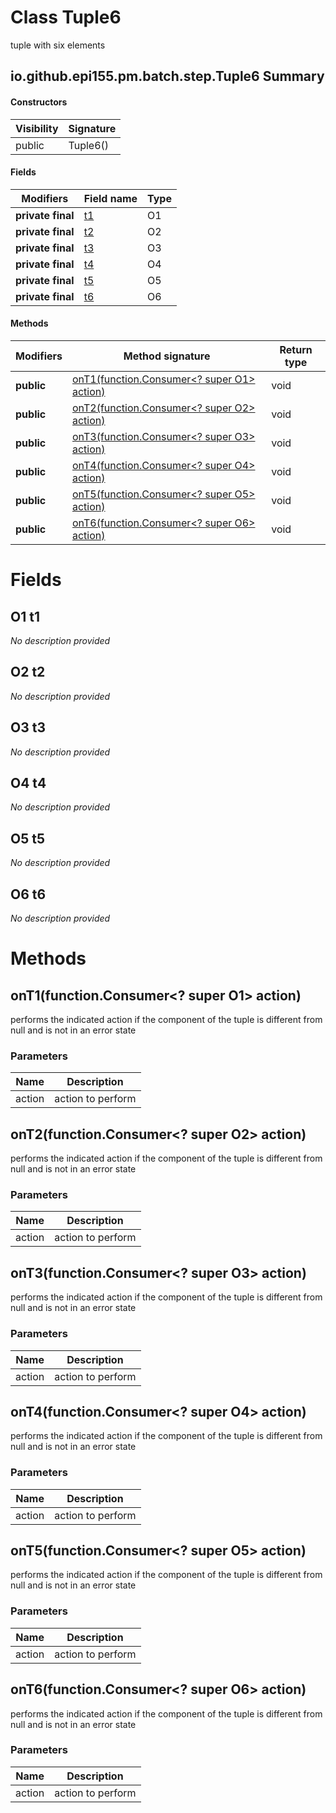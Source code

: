 Class Tuple6
============
tuple with six elements

io.github.epi155.pm.batch.step.Tuple6 Summary
-------
#### Constructors
| Visibility | Signature |
| ---------- | --------- |
| public     | Tuple6()  |
#### Fields
| Modifiers         | Field name   | Type |
| ----------------- | ------------ | ---- |
| **private final** | [t1](#o1-t1) | O1   |
| **private final** | [t2](#o2-t2) | O2   |
| **private final** | [t3](#o3-t3) | O3   |
| **private final** | [t4](#o4-t4) | O4   |
| **private final** | [t5](#o5-t5) | O5   |
| **private final** | [t6](#o6-t6) | O6   |
#### Methods
| Modifiers  | Method signature                                                                     | Return type |
| ---------- | ------------------------------------------------------------------------------------ | ----------- |
| **public** | [onT1(function.Consumer<? super O1> action)](#ont1functionconsumer?-super-o1-action) | void        |
| **public** | [onT2(function.Consumer<? super O2> action)](#ont2functionconsumer?-super-o2-action) | void        |
| **public** | [onT3(function.Consumer<? super O3> action)](#ont3functionconsumer?-super-o3-action) | void        |
| **public** | [onT4(function.Consumer<? super O4> action)](#ont4functionconsumer?-super-o4-action) | void        |
| **public** | [onT5(function.Consumer<? super O5> action)](#ont5functionconsumer?-super-o5-action) | void        |
| **public** | [onT6(function.Consumer<? super O6> action)](#ont6functionconsumer?-super-o6-action) | void        |

Fields
======
O1 t1
-----
*No description provided*


O2 t2
-----
*No description provided*


O3 t3
-----
*No description provided*


O4 t4
-----
*No description provided*


O5 t5
-----
*No description provided*


O6 t6
-----
*No description provided*


Methods
=======
onT1(function.Consumer<? super O1> action)
------------------------------------------
performs the indicated action if the component of the tuple is different from null and is not in an error state

### Parameters

| Name   | Description       |
| ------ | ----------------- |
| action | action to perform |


onT2(function.Consumer<? super O2> action)
------------------------------------------
performs the indicated action if the component of the tuple is different from null and is not in an error state

### Parameters

| Name   | Description       |
| ------ | ----------------- |
| action | action to perform |


onT3(function.Consumer<? super O3> action)
------------------------------------------
performs the indicated action if the component of the tuple is different from null and is not in an error state

### Parameters

| Name   | Description       |
| ------ | ----------------- |
| action | action to perform |


onT4(function.Consumer<? super O4> action)
------------------------------------------
performs the indicated action if the component of the tuple is different from null and is not in an error state

### Parameters

| Name   | Description       |
| ------ | ----------------- |
| action | action to perform |


onT5(function.Consumer<? super O5> action)
------------------------------------------
performs the indicated action if the component of the tuple is different from null and is not in an error state

### Parameters

| Name   | Description       |
| ------ | ----------------- |
| action | action to perform |


onT6(function.Consumer<? super O6> action)
------------------------------------------
performs the indicated action if the component of the tuple is different from null and is not in an error state

### Parameters

| Name   | Description       |
| ------ | ----------------- |
| action | action to perform |


